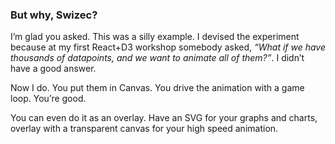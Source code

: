 
### But why, Swizec?

I’m glad you asked. This was a silly example. I devised the experiment
because at my first React+D3 workshop somebody asked, *“What if we have
thousands of datapoints, and we want to animate all of them?”*. I didn’t
have a good answer.

Now I do. You put them in Canvas. You drive the animation with a game
loop. You’re good.

You can even do it as an overlay. Have an SVG for your graphs and
charts, overlay with a transparent canvas for your high speed
animation.

